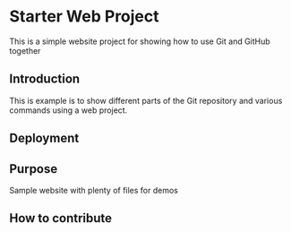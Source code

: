 # Starter Web Project

This is a simple website project for showing how to use Git and GitHub together

## Introduction

This is example is to show different parts of the Git repository and various commands using a web project.

## Deployment

## Purpose

Sample website with plenty of files for demos

## How to contribute

